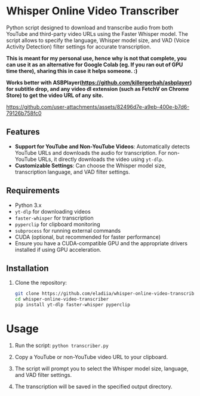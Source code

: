 # Whisper Online Video Transcriber

Python script designed to download and transcribe audio from both YouTube and third-party video URLs using the Faster Whisper model. The script allows to specify the language, Whisper model size, and VAD (Voice Activity Detection) filter settings for accurate transcription. 

**This is meant for my personal use, hence why is not that complete, you can use it as an alternative for Google Colab (eg. If you ran out of GPU time there), sharing this in case it helps someone. :)**

**Works better with ASBPlayer(https://github.com/killergerbah/asbplayer) for subtitle drop, and any video dl extension (such as FetchV on Chrome Store) to get the video URL of any site.**

https://github.com/user-attachments/assets/82496d7e-a9eb-400e-b7d6-79126b758fc0



## Features

- **Support for YouTube and Non-YouTube Videos**: Automatically detects YouTube URLs and downloads the audio for transcription. For non-YouTube URLs, it directly downloads the video using `yt-dlp`.
- **Customizable Settings**: Can choose the Whisper model size, transcription language, and VAD filter settings.

## Requirements

- Python 3.x
- `yt-dlp` for downloading videos
- `faster-whisper` for transcription
- `pyperclip` for clipboard monitoring
- `subprocess` for running external commands
- CUDA (optional, but recommended for faster performance)
- Ensure you have a CUDA-compatible GPU and the appropriate drivers installed if using GPU acceleration.
  
## Installation

1. Clone the repository:

   ```bash
   git clone https://github.com/eladiia/whisper-online-video-transcriber.git
   cd whisper-online-video-transcriber
   pip install yt-dlp faster-whisper pyperclip

# Usage
1. Run the script:
`python transcriber.py`
2. Copy a YouTube or non-YouTube video URL to your clipboard.

3. The script will prompt you to select the Whisper model size, language, and VAD filter settings.

4. The transcription will be saved in the specified output directory.
